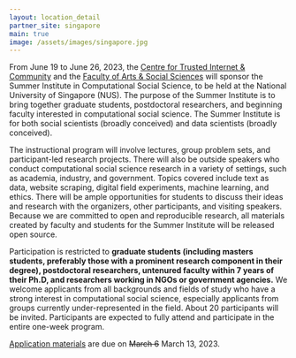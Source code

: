 ```yaml
---
layout: location_detail
partner_site: singapore
main: true
image: /assets/images/singapore.jpg
---
```


From June 19 to June 26, 2023, the [Centre for Trusted Internet & Community](https://ctic.nus.edu.sg/) and the [Faculty of Arts & Social Sciences](https://fass.nus.edu.sg/) will sponsor the Summer Institute in Computational Social Science, to be held at the National University of Singapore (NUS). The purpose of the Summer Institute is to bring together graduate students, postdoctoral researchers, and beginning faculty interested in computational social science. The Summer Institute is for both social scientists (broadly conceived) and data scientists (broadly conceived).

The instructional program will involve lectures, group problem sets, and participant-led research projects. There will also be outside speakers who conduct computational social science research in a variety of settings, such as academia, industry, and government. Topics covered include text as data, website scraping, digital field experiments, machine learning, and ethics. There will be ample opportunities for students to discuss their ideas and research with the organizers, other participants, and visiting speakers. Because we are committed to open and reproducible research, all materials created by faculty and students for the Summer Institute will be released open source.

Participation is restricted to **graduate students (including masters students, preferably those with a prominent research component in their degree), postdoctoral researchers, untenured faculty within 7 years of their Ph.D, and researchers working in NGOs or government agencies.** We welcome applicants from all backgrounds and fields of study who have a strong interest in computational social science, especially applicants from groups currently under-represented in the field. About 20 participants will be invited. Participants are expected to fully attend and participate in the entire one-week program.

[Application materials](./apply) are due on ~~March 6~~ March 13, 2023. 
